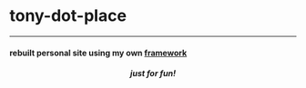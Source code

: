 # tony-dot-place
----
####  **rebuilt personal site using my own [framework](https://github.com/a-ferraro007/OliveJs)** 

#####  <p style="text-align: center;"> just for fun! </p>
